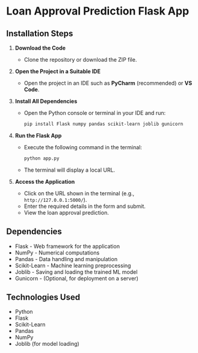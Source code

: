 # Loan Approval Prediction Flask App

## Installation Steps

1. **Download the Code**
   - Clone the repository or download the ZIP file.

2. **Open the Project in a Suitable IDE**
   - Open the project in an IDE such as **PyCharm** (recommended) or **VS Code**.

3. **Install All Dependencies**
   - Open the Python console or terminal in your IDE and run:
     ```sh
     pip install Flask numpy pandas scikit-learn joblib gunicorn
     ```

4. **Run the Flask App**
   - Execute the following command in the terminal:
     ```sh
     python app.py
     ```
   - The terminal will display a local URL.

5. **Access the Application**
   - Click on the URL shown in the terminal (e.g., `http://127.0.0.1:5000/`).
   - Enter the required details in the form and submit.
   - View the loan approval prediction.

## Dependencies

- Flask - Web framework for the application
- NumPy - Numerical computations
- Pandas - Data handling and manipulation
- Scikit-Learn - Machine learning preprocessing
- Joblib - Saving and loading the trained ML model
- Gunicorn - (Optional, for deployment on a server)

## Technologies Used

- Python
- Flask
- Scikit-Learn
- Pandas
- NumPy
- Joblib (for model loading)
